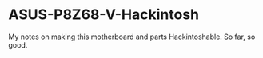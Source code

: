 # ASUS-P8Z68-V-Hackintosh
My notes on making this motherboard and parts Hackintoshable. So far, so good.
